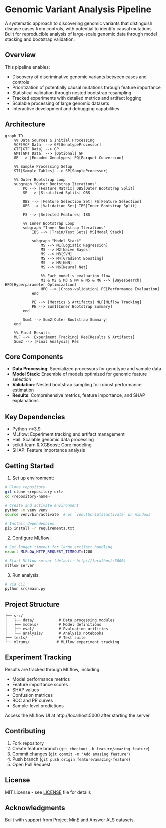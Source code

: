 # Genomic Variant Analysis Pipeline

A systematic approach to discovering genomic variants that distinguish disease cases from controls, with potential to identify causal mutations. Built for reproducible analysis of large-scale genomic data through model stacking and bootstrap validation.

## Overview

This pipeline enables:
- Discovery of discriminative genomic variants between cases and controls
- Prioritization of potentially causal mutations through feature importance
- Statistical validation through nested bootstrap resampling
- Tracked experiments with detailed metrics and artifact logging
- Scalable processing of large genomic datasets
- Interactive development and debugging capabilities

## Architecture

```mermaid
graph TD
    %% Data Sources & Initial Processing
    VCF[VCF Data] --> GP[GenotypeProcessor]
    GTF[GTF Data] --> GP
    GMT[GMT Data] --> |Optional| GP
    GP --> |Encoded Genotypes| PQ[Parquet Conversion]
    
    %% Sample Processing Setup
    ST1[Sample Tables] --> SP[SampleProcessor]
    
    %% Outer Bootstrap Loop
    subgraph "Outer Bootstrap Iterations"
        PQ --> |Feature Matrix| OBS[Outer Bootstrap Split]
        SP --> |Stratified Splits| OBS
        
        OBS --> |Feature Selection Set| FS[Feature Selection]
        OBS --> |Validation Set| IBS[Inner Bootstrap Split]
        
        FS --> |Selected Features| IBS
        
        %% Inner Bootstrap Loop
        subgraph "Inner Bootstrap Iterations"
            IBS --> |Train/Test Sets| MS[Model Stack]
            
            subgraph "Model Stack"
                MS --> M1[Logistic Regression]
                MS --> M2[Naive Bayes]
                MS --> M3[SVM]
                MS --> M4[Gradient Boosting]
                MS --> M5[KNN]
                MS --> M6[Neural Net]
                
                %% Each model's evaluation flow
                M1 & M2 & M3 & M4 & M5 & M6 --> |BayesSearch| HPO[Hyperparameter Optimization]
                HPO --> |Cross-validation| PE[Performance Evaluation]
            end
            
            PE --> |Metrics & Artifacts| MLF[MLflow Tracking]
            PE --> Sum1[Inner Bootstrap Summary]
        end
        
        Sum1 --> Sum2[Outer Bootstrap Summary]
    end
    
    %% Final Results
    MLF --> |Experiment Tracking| Res[Results & Artifacts]
    Sum2 --> |Final Analysis| Res
```

## Core Components

- **Data Processing**: Specialized processors for genotype and sample data
- **Model Stack**: Ensemble of models optimized for genomic feature selection
- **Validation**: Nested bootstrap sampling for robust performance estimation
- **Results**: Comprehensive metrics, feature importance, and SHAP explanations

## Key Dependencies

- Python >=3.9
- MLflow: Experiment tracking and artifact management
- Hail: Scalable genomic data processing
- scikit-learn & XGBoost: Core modeling
- SHAP: Feature importance analysis

## Getting Started

1. Set up environment:
```bash
# Clone repository
git clone <repository-url>
cd <repository-name>

# Create and activate environment
python -m venv venv
source venv/bin/activate  # or `venv\Scripts\activate` on Windows

# Install dependencies
pip install -r requirements.txt
```

2. Configure MLflow:
```bash
# Set longer timeout for large artifact handling
export MLFLOW_HTTP_REQUEST_TIMEOUT=1200

# Start MLflow server (default: http://localhost:5000)
mlflow server
```

3. Run analysis:
```bash
# via CLI
python src/main.py
```

## Project Structure

```
├── src/
│   ├── data/           # Data processing modules
│   ├── models/         # Model definitions
│   ├── eval/           # Evaluation utilities
│   └── analysis/       # Analysis notebooks
├── tests/              # Test suite
└── mlruns/            # MLflow experiment tracking
```

## Experiment Tracking

Results are tracked through MLflow, including:
- Model performance metrics
- Feature importance scores
- SHAP values
- Confusion matrices
- ROC and PR curves
- Sample-level predictions

Access the MLflow UI at http://localhost:5000 after starting the server.

## Contributing

1. Fork repository
2. Create feature branch (`git checkout -b feature/amazing-feature`)
3. Commit changes (`git commit -m 'Add amazing feature'`)
4. Push branch (`git push origin feature/amazing-feature`)
5. Open Pull Request

## License

MIT License - see [LICENSE](LICENSE) file for details

## Acknowledgments

Built with support from Project MinE and Answer ALS datasets.
